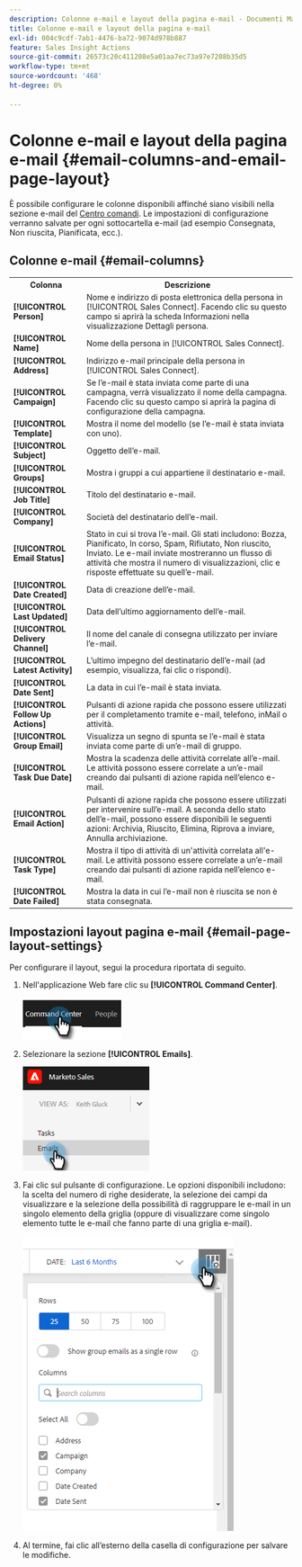 ```yaml
---
description: Colonne e-mail e layout della pagina e-mail - Documenti Marketo - Documentazione del prodotto
title: Colonne e-mail e layout della pagina e-mail
exl-id: 004c9cdf-7ab1-4476-ba72-9074d978b887
feature: Sales Insight Actions
source-git-commit: 26573c20c411208e5a01aa7ec73a97e7208b35d5
workflow-type: tm+mt
source-wordcount: '468'
ht-degree: 0%

---
```


# Colonne e-mail e layout della pagina e-mail {#email-columns-and-email-page-layout}

È possibile configurare le colonne disponibili affinché siano visibili nella sezione e-mail del [Centro comandi](/help/marketo/product-docs/marketo-sales-insight/actions/email/command-center/command-center-overview.md). Le impostazioni di configurazione verranno salvate per ogni sottocartella e-mail (ad esempio Consegnata, Non riuscita, Pianificata, ecc.).

## Colonne e-mail {#email-columns}

<table>
 <colgroup>
  <col>
  <col>
 </colgroup>
 <tbody>
  <tr>
   <th>Colonna</th>
   <th>Descrizione</th>
  </tr>
  <tr>
   <td><strong>[!UICONTROL Person]</td>
   <td>Nome e indirizzo di posta elettronica della persona in [!UICONTROL Sales Connect]. Facendo clic su questo campo si aprirà la scheda Informazioni nella visualizzazione Dettagli persona.</td>
  </tr>
  <tr>
   <td><strong>[!UICONTROL Name]</td>
   <td>Nome della persona in [!UICONTROL Sales Connect].</td>
  </tr>
  <tr>
   <td><strong>[!UICONTROL Address]</td>
   <td>Indirizzo e-mail principale della persona in [!UICONTROL Sales Connect].</td>
  </tr>
  <tr>
   <td><strong>[!UICONTROL Campaign]</td>
   <td>Se l’e-mail è stata inviata come parte di una campagna, verrà visualizzato il nome della campagna. Facendo clic su questo campo si aprirà la pagina di configurazione della campagna.</td>
  </tr>
  <tr>
   <td><strong>[!UICONTROL Template]</td>
   <td>Mostra il nome del modello (se l’e-mail è stata inviata con uno).</td>
  </tr>
  <tr>
   <td><strong>[!UICONTROL Subject]</td>
   <td>Oggetto dell’e-mail.</td>
  </tr>
  <tr>
   <td><strong>[!UICONTROL Groups]</td>
   <td>Mostra i gruppi a cui appartiene il destinatario e-mail.</td>
  </tr>
  <tr>
   <td><strong>[!UICONTROL Job Title]</td>
   <td>Titolo del destinatario e-mail.</td>
  </tr>
  <tr>
   <td><strong>[!UICONTROL Company]</td>
   <td>Società del destinatario dell’e-mail.</td>
  </tr>
  <tr>
   <td><strong>[!UICONTROL Email Status]</td>
   <td>Stato in cui si trova l’e-mail. Gli stati includono: Bozza, Pianificato, In corso, Spam, Rifiutato, Non riuscito, Inviato. Le e-mail inviate mostreranno un flusso di attività che mostra il numero di visualizzazioni, clic e risposte effettuate su quell’e-mail.</td>
  </tr>
  <tr>
   <td><strong>[!UICONTROL Date Created]</td>
   <td>Data di creazione dell’e-mail.</td>
  </tr>
  <tr>
   <td><strong>[!UICONTROL Last Updated]</td>
   <td>Data dell’ultimo aggiornamento dell’e-mail.</td>
  </tr>
  <tr>
   <td><strong>[!UICONTROL Delivery Channel]</td>
   <td>Il nome del canale di consegna utilizzato per inviare l’e-mail.</td>
  </tr>
  <tr>
   <td><strong>[!UICONTROL Latest Activity]</td>
   <td>L’ultimo impegno del destinatario dell’e-mail (ad esempio, visualizza, fai clic o rispondi).</td>
  </tr>
  <tr>
   <td><strong>[!UICONTROL Date Sent]</td>
   <td>La data in cui l’e-mail è stata inviata.</td>
  </tr>
  <tr>
   <td><strong>[!UICONTROL Follow Up Actions]</td>
   <td>Pulsanti di azione rapida che possono essere utilizzati per il completamento tramite e-mail, telefono, inMail o attività.</td>
  </tr>
  <tr>
   <td><strong>[!UICONTROL Group Email]</td>
   <td>Visualizza un segno di spunta se l’e-mail è stata inviata come parte di un’e-mail di gruppo.</td>
  </tr>
  <tr>
   <td><strong>[!UICONTROL Task Due Date]</td>
   <td>Mostra la scadenza delle attività correlate all’e-mail. Le attività possono essere correlate a un’e-mail creando dai pulsanti di azione rapida nell’elenco e-mail.</td>
  </tr>
  <tr>
   <td><strong>[!UICONTROL Email Action]</td>
   <td>Pulsanti di azione rapida che possono essere utilizzati per intervenire sull’e-mail. A seconda dello stato dell’e-mail, possono essere disponibili le seguenti azioni: Archivia, Riuscito, Elimina, Riprova a inviare, Annulla archiviazione.</td>
  </tr>
  <tr>
   <td><strong>[!UICONTROL Task Type]</td>
   <td>Mostra il tipo di attività di un'attività correlata all'e-mail. Le attività possono essere correlate a un’e-mail creando dai pulsanti di azione rapida nell’elenco e-mail.</td>
  </tr>
  <tr>
   <td><strong>[!UICONTROL Date Failed]</td>
   <td>Mostra la data in cui l’e-mail non è riuscita se non è stata consegnata.</td>
  </tr>
 </tbody>
</table>

## Impostazioni layout pagina e-mail {#email-page-layout-settings}

Per configurare il layout, segui la procedura riportata di seguito.

1. Nell&#39;applicazione Web fare clic su **[!UICONTROL Command Center]**.

   ![](assets/email-columns-and-email-page-layout-1.png)

1. Selezionare la sezione **[!UICONTROL Emails]**.

   ![](assets/email-columns-and-email-page-layout-2.png)

1. Fai clic sul pulsante di configurazione. Le opzioni disponibili includono: la scelta del numero di righe desiderate, la selezione dei campi da visualizzare e la selezione della possibilità di raggruppare le e-mail in un singolo elemento della griglia (oppure di visualizzare come singolo elemento tutte le e-mail che fanno parte di una griglia e-mail).

   ![](assets/email-columns-and-email-page-layout-3.png)

1. Al termine, fai clic all’esterno della casella di configurazione per salvare le modifiche.
